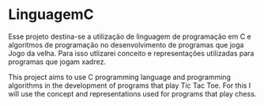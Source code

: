 # LinguagemC

Esse projeto destina-se a utilização de 
linguagem de programação em C e algoritmos
de programação no desenvolvimento de programas
que joga Jogo da velha. Para isso utlizarei
conceito e representações utilizadas para
programas que jogam xadrez.

This project aims to use C programming 
language and programming algorithms in 
the development of programs that play 
Tic Tac Toe. For this I will use the concept 
and representations used for programs that 
play chess.
